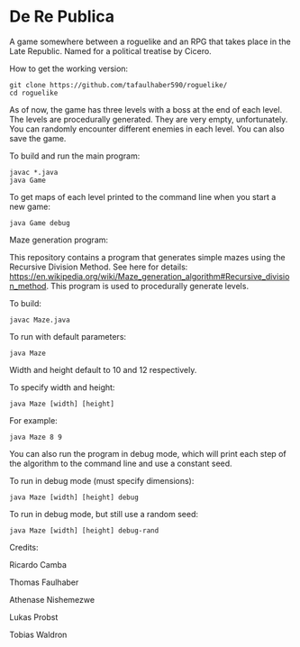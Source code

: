 # De Re Publica
A game somewhere between a roguelike and an RPG that takes place in the Late Republic. Named for a political treatise by Cicero.

How to get the working version:

```
git clone https://github.com/tafaulhaber590/roguelike/
cd roguelike
```

As of now, the game has three levels with a boss at the end of each level. The levels are procedurally generated. They are very empty, unfortunately. You can randomly encounter different enemies in each level. You can also save the game.

To build and run the main program:

```
javac *.java
java Game
```

To get maps of each level printed to the command line when you start a new game:

```
java Game debug
```


Maze generation program:

This repository contains a program that generates simple mazes using the Recursive Division Method. See here for details: https://en.wikipedia.org/wiki/Maze_generation_algorithm#Recursive_division_method. This program is used to procedurally generate levels.

To build:

```
javac Maze.java
```

To run with default parameters:

```
java Maze
```

Width and height default to 10 and 12 respectively.

To specify width and height:

```
java Maze [width] [height]
```

For example:

```
java Maze 8 9
```

You can also run the program in debug mode, which will print each step of the algorithm to the command line and use a constant seed.

To run in debug mode (must specify dimensions):

```
java Maze [width] [height] debug
```

To run in debug mode, but still use a random seed:

```
java Maze [width] [height] debug-rand
```

Credits:

Ricardo Camba

Thomas Faulhaber

Athenase Nishemezwe

Lukas Probst

Tobias Waldron
